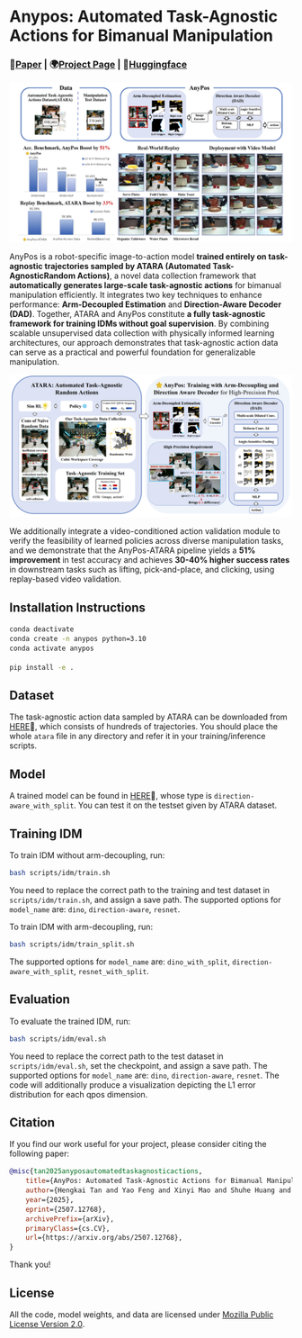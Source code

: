 # Anypos: Automated Task-Agnostic Actions for Bimanual Manipulation

### 📝[Paper](https://www.arxiv.org/pdf/2507.12768) | 🌍[Project Page](https://embodiedfoundation.github.io/vidar_anypos) | 🤗[Huggingface](https://huggingface.co/embodiedfoundation/AnyPos)

![](./assets/header.png)

AnyPos is a robot-specific image-to-action model **trained entirely on task-agnostic trajectories sampled by ATARA (Automated Task-AgnosticRandom Actions)**, a novel data collection framework that **automatically generates large-scale task-agnostic actions** for bimanual manipulation efficiently. It integrates two key techniques to enhance performance: **Arm-Decoupled Estimation** and **Direction-Aware Decoder (DAD)**. Together, ATARA and AnyPos constitute **a fully task-agnostic framework for training IDMs without goal supervision**. By combining scalable unsupervised data collection with physically informed learning architectures, our approach demonstrates that task-agnostic action data can serve as a practical and powerful foundation for generalizable manipulation.

![](./assets/anypos_methods.png)

We additionally integrate a video-conditioned action validation module to verify the feasibility of learned policies across diverse manipulation tasks, and we demonstrate that the AnyPos-ATARA pipeline yields a **51% improvement** in test accuracy and achieves **30-40% higher success rates** in downstream tasks such as lifting, pick-and-place, and clicking, using replay-based video validation.


## Installation Instructions
```bash
conda deactivate
conda create -n anypos python=3.10
conda activate anypos

pip install -e .
```

## Dataset

The task-agnostic action data sampled by ATARA can be downloaded from [HERE](https://huggingface.co/embodiedfoundation/ATARA)🤗, which consists of hundreds of trajectories. You should place the whole `atara` file in any directory and refer it in your training/inference scripts.

## Model

A trained model can be found in [HERE](https://huggingface.co/embodiedfoundation/AnyPos)🤗, whose type is `direction-aware_with_split`. You can test it on the testset given by ATARA dataset.

## Training IDM
To train IDM without arm-decoupling, run:
```bash
bash scripts/idm/train.sh
```
You need to replace the correct path to the training and test dataset in `scripts/idm/train.sh`, and assign a save path. The supported options for `model_name` are: `dino`, `direction-aware`, `resnet`.

To train IDM with arm-decoupling, run:
```bash
bash scripts/idm/train_split.sh
```
The supported options for `model_name` are: `dino_with_split`, `direction-aware_with_split`, `resnet_with_split`.

## Evaluation
To evaluate the trained IDM, run:
```bash
bash scripts/idm/eval.sh
```
You need to replace the correct path to the test dataset in `scripts/idm/eval.sh`, set the checkpoint, and assign a save path. The supported options for `model_name` are: `dino`, `direction-aware`, `resnet`. The code will additionally produce a visualization depicting the L1 error distribution for each qpos dimension.

## Citation

If you find our work useful for your project, please consider citing the following paper:

```bibtex
@misc{tan2025anyposautomatedtaskagnosticactions,
    title={AnyPos: Automated Task-Agnostic Actions for Bimanual Manipulation}, 
    author={Hengkai Tan and Yao Feng and Xinyi Mao and Shuhe Huang and Guodong Liu and Zhongkai Hao and Hang Su and Jun Zhu},
    year={2025},
    eprint={2507.12768},
    archivePrefix={arXiv},
    primaryClass={cs.CV},
    url={https://arxiv.org/abs/2507.12768}, 
}
```

Thank you!

## License
All the code, model weights, and data are licensed under [Mozilla Public License Version 2.0](./LICENSE).